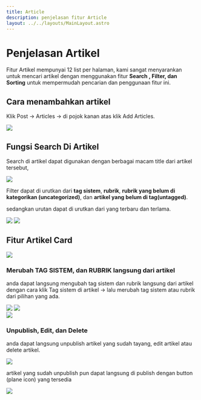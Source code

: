 ```yaml
---
title: Article
description: penjelasan fitur Article
layout: ../../layouts/MainLayout.astro
---
```


# Penjelasan Artikel

Fitur Artikel mempunyai 12 list per halaman, kami sangat menyarankan untuk mencari artikel dengan menggunakan fitur **Search , Filter, dan Sorting** untuk mempermudah pencarian dan penggunaan fitur ini.

## Cara menambahkan artikel

Klik Post -> Articles -> di pojok kanan atas klik Add Articles.

<div class="component-preview">
    <img src="https://i.im.ge/2023/03/05/7wJYKF.image.png">
</div>

## Fungsi Search Di Artikel

Search di artikel dapat digunakan dengan berbagai macam title dari artikel tersebut,

<div class="component-preview">
    <img src="https://i.im.ge/2023/03/06/7PIeh0.image.png">
</div>

Filter dapat di urutkan dari **tag sistem**, **rubrik**, **rubrik yang belum di kategorikan (uncategorized)**, dan **artikel yang belum di tag(untagged)**.

sedangkan urutan dapat di urutkan dari yang terbaru dan terlama.

<div class="component-preview">
    <img src="https://i.im.ge/2023/03/06/7PLUwh.image.png">
    <img src="https://i.im.ge/2023/03/06/7PLAKm.image.png">

</div>

## Fitur Artikel Card

<div class="component-preview">
  <img src="https://i.im.ge/2023/03/06/7PNzaJ.image.png">
</div>

### Merubah TAG SISTEM, dan RUBRIK langsung dari artikel

anda dapat langsung mengubah tag sistem dan rubrik langsung dari artikel dengan cara klik Tag sistem di artikel -> lalu merubah tag sistem atau rubrik dari pilihan yang ada.

<div class="component-preview">

<img src="https://i.im.ge/2023/03/06/7PU1SP.image.png">
<img src="https://i.im.ge/2023/03/06/7P5EBD.image.png">

</div>

<div class="component-preview">
  <img src="https://i.im.ge/2023/03/06/7PjHFL.image.png">
</div>

### Unpublish, Edit, dan Delete

anda dapat langsung unpublish artikel yang sudah tayang, edit artikel atau delete artikel.

<div class="component-preview">
  <img src="https://i.im.ge/2023/03/06/7PNppS.image.png">
  
</div>

artikel yang sudah unpublish pun dapat langsung di publish dengan button (plane icon) yang tersedia

<div class="component-preview">
  <img src="https://i.im.ge/2023/03/06/7PPU60.image.png">
  
</div>
